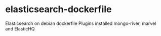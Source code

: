 # elasticsearch-dockerfile
Elasticsearch on debian dockerfile 
Plugins installed mongo-river, marvel and ElasticHQ
